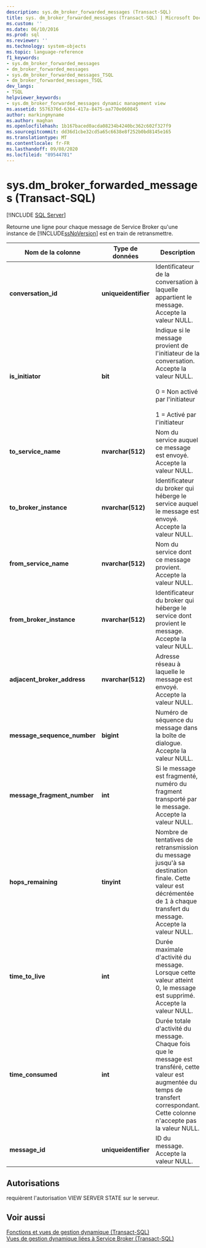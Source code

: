 ```yaml
---
description: sys.dm_broker_forwarded_messages (Transact-SQL)
title: sys. dm_broker_forwarded_messages (Transact-SQL) | Microsoft Docs
ms.custom: ''
ms.date: 06/10/2016
ms.prod: sql
ms.reviewer: ''
ms.technology: system-objects
ms.topic: language-reference
f1_keywords:
- sys.dm_broker_forwarded_messages
- dm_broker_forwarded_messages
- sys.dm_broker_forwarded_messages_TSQL
- dm_broker_forwarded_messages_TSQL
dev_langs:
- TSQL
helpviewer_keywords:
- sys.dm_broker_forwarded_messages dynamic management view
ms.assetid: 5576376d-6364-417a-8475-aa770e060845
author: markingmyname
ms.author: maghan
ms.openlocfilehash: 1b167baced0acda08234b4240bc362c602f327f9
ms.sourcegitcommit: dd36d1cbe32cd5a65c6638e8f252b0bd8145e165
ms.translationtype: MT
ms.contentlocale: fr-FR
ms.lasthandoff: 09/08/2020
ms.locfileid: "89544781"
---
```

# <a name="sysdm_broker_forwarded_messages-transact-sql"></a>sys.dm_broker_forwarded_messages (Transact-SQL)
[!INCLUDE [SQL Server](../../includes/applies-to-version/sqlserver.md)]

  Retourne une ligne pour chaque message de Service Broker qu'une instance de [!INCLUDE[ssNoVersion](../../includes/ssnoversion-md.md)] est en train de retransmettre.  
  

|Nom de la colonne|Type de données|Description|  
|-----------------|---------------|-----------------|  
|**conversation_id**|**uniqueidentifier**|Identificateur de la conversation à laquelle appartient le message. Accepte la valeur NULL.|  
|**is_initiator**|**bit**|Indique si le message provient de l'initiateur de la conversation.  Accepte la valeur NULL.<br /><br /> 0 = Non activé par l'initiateur<br /><br /> 1 = Activé par l'initiateur|  
|**to_service_name**|**nvarchar(512)**|Nom du service auquel ce message est envoyé. Accepte la valeur NULL.|  
|**to_broker_instance**|**nvarchar(512)**|Identificateur du broker qui héberge le service auquel le message est envoyé. Accepte la valeur NULL.|  
|**from_service_name**|**nvarchar(512)**|Nom du service dont ce message provient. Accepte la valeur NULL.|  
|**from_broker_instance**|**nvarchar(512)**|Identificateur du broker qui héberge le service dont provient le message. Accepte la valeur NULL.|  
|**adjacent_broker_address**|**nvarchar(512)**|Adresse réseau à laquelle le message est envoyé. Accepte la valeur NULL.|  
|**message_sequence_number**|**bigint**|Numéro de séquence du message dans la boîte de dialogue. Accepte la valeur NULL.|  
|**message_fragment_number**|**int**|Si le message est fragmenté, numéro du fragment transporté par le message. Accepte la valeur NULL.|  
|**hops_remaining**|**tinyint**|Nombre de tentatives de retransmission du message jusqu'à sa destination finale. Cette valeur est décrémentée de 1 à chaque transfert du message. Accepte la valeur NULL.|  
|**time_to_live**|**int**|Durée maximale d'activité du message. Lorsque cette valeur atteint 0, le message est supprimé. Accepte la valeur NULL.|  
|**time_consumed**|**int**|Durée totale d'activité du message. Chaque fois que le message est transféré, cette valeur est augmentée du temps de transfert correspondant. Cette colonne n'accepte pas la valeur NULL.|  
|**message_id**|**uniqueidentifier**|ID du message. Accepte la valeur NULL.|  
  
## <a name="permissions"></a>Autorisations  
 requièrent l'autorisation VIEW SERVER STATE sur le serveur.  
  
## <a name="see-also"></a>Voir aussi  
 [Fonctions et vues de gestion dynamique &#40;Transact-SQL&#41;](~/relational-databases/system-dynamic-management-views/system-dynamic-management-views.md)   
 [Vues de gestion dynamique liées à Service Broker &#40;Transact-SQL&#41;](../../relational-databases/system-dynamic-management-views/service-broker-related-dynamic-management-views-transact-sql.md)  
  
  

